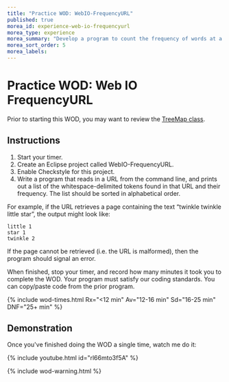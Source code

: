 ```yaml
---
title: "Practice WOD: WebIO-FrequencyURL"
published: true
morea_id: experience-web-io-frequencyurl
morea_type: experience
morea_summary: "Develop a program to count the frequency of words at a URL."
morea_sort_order: 5
morea_labels:
---
```


# Practice WOD: Web IO FrequencyURL

Prior to starting this WOD, you may want to review the [TreeMap class](http://docs.oracle.com/javase/7/docs/api/java/util/TreeMap.html).

## Instructions

  1. Start your timer.
  2. Create an Eclipse project called WebIO-FrequencyURL.
  3. Enable Checkstyle for this project. 
  4. Write a program that reads in a URL from the command line,  and prints out a list of the whitespace-delimited tokens found in that URL and their frequency. The list should be sorted in alphabetical order.  

For example, if the URL retrieves a page containing the text “twinkle twinkle little star”, the output might look like:

    little 1
    star 1
    twinkle 2

If the page cannot be retrieved (i.e. the URL is malformed), then the program should signal an error.

When finished, stop your timer, and record how many minutes it took you to complete the WOD. Your program must satisfy our coding standards. You can copy/paste code from the prior program. 

{% include wod-times.html Rx="<12 min" Av="12-16 min" Sd="16-25 min" DNF="25+ min" %}

## Demonstration

Once you've finished doing the WOD a single time, watch me do it:

{% include youtube.html id="rl66mto3f5A" %}

{% include wod-warning.html %}





